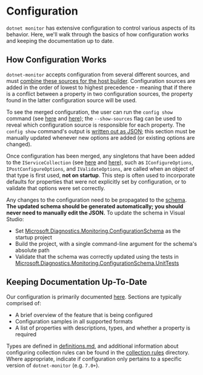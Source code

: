 # Configuration

`dotnet monitor` has extensive configuration to control various aspects of its behavior. Here, we'll walk through the basics of how configuration works and keeping the documentation up to date.

## How Configuration Works

`dotnet-monitor` accepts configuration from several different sources, and must [combine these sources for the host builder](https://github.com/dotnet/dotnet-monitor/blob/cd505c19acbea28dc8d9aff84908ced335911801/src/Tools/dotnet-monitor/HostBuilder/HostBuilderHelper.cs#L48). Configuration sources are added in the order of lowest to highest precedence - meaning that if there is a conflict between a property in two configuration sources, the property found in the latter configuration source will be used.

To see the merged configuration, the user can run the `config show` command (see [here](https://github.com/dotnet/dotnet-monitor/blob/cd505c19acbea28dc8d9aff84908ced335911801/src/Tools/dotnet-monitor/Program.cs#L71) and [here](https://github.com/dotnet/dotnet-monitor/blob/cd505c19acbea28dc8d9aff84908ced335911801/src/Tools/dotnet-monitor/Commands/ConfigShowCommandHandler.cs)); the `--show-sources` flag can be used to reveal which configuration source is responsible for each property. The `config show` command's output is [written out as JSON](https://github.com/dotnet/dotnet-monitor/blob/cd505c19acbea28dc8d9aff84908ced335911801/src/Tools/dotnet-monitor/ConfigurationJsonWriter.cs); this section must be manually updated whenever new options are added (or existing options are changed).

Once configuration has been merged, any singletons that have been added to the `IServiceCollection` (see [here](https://github.com/dotnet/dotnet-monitor/blob/cd505c19acbea28dc8d9aff84908ced335911801/src/Tools/dotnet-monitor/ServiceCollectionExtensions.cs) and [here](https://github.com/dotnet/dotnet-monitor/blob/cd505c19acbea28dc8d9aff84908ced335911801/src/Tools/dotnet-monitor/Commands/CollectCommandHandler.cs#L84)), such as `IConfigureOptions`, `IPostConfigureOptions`, and `IValidateOptions`, are called when an object of that type is first used, **not on startup**. This step is often used to incorporate defaults for properties that were not explicitly set by configuration, or to validate that options were set correctly.

Any changes to the configuration need to be propagated to the [schema](https://github.com/dotnet/dotnet-monitor/blob/cd505c19acbea28dc8d9aff84908ced335911801/documentation/schema.json). **The updated schema should be generated automatically; you should never need to manually edit the JSON.** To update the schema in Visual Studio:
* Set [Microsoft.Diagnostics.Monitoring.ConfigurationSchema](https://github.com/dotnet/dotnet-monitor/tree/cd505c19acbea28dc8d9aff84908ced335911801/src/Tests/Microsoft.Diagnostics.Monitoring.ConfigurationSchema) as the startup project
* Build the project, with a single command-line argument for the schema's absolute path
* Validate that the schema was correctly updated using the tests in [Microsoft.Diagnostics.Monitoring.ConfigurationSchema.UnitTests](https://github.com/dotnet/dotnet-monitor/tree/cd505c19acbea28dc8d9aff84908ced335911801/src/Tests/Microsoft.Diagnostics.Monitoring.ConfigurationSchema.UnitTests)

## Keeping Documentation Up-To-Date

Our configuration is primarily documented [here](https://github.com/dotnet/dotnet-monitor/tree/cd505c19acbea28dc8d9aff84908ced335911801/documentation/configuration). Sections are typically comprised of:
* A brief overview of the feature that is being configured
* Configuration samples in all supported formats
* A list of properties with descriptions, types, and whether a property is required

Types are defined in [definitions.md](https://github.com/dotnet/dotnet-monitor/blob/cd505c19acbea28dc8d9aff84908ced335911801/documentation/api/definitions.md), and additional information about configuring collection rules can be found in the [collection rules](https://github.com/dotnet/dotnet-monitor/blob/cd505c19acbea28dc8d9aff84908ced335911801/documentation/collectionrules) directory. Where appropriate, indicate if configuration only pertains to a specific version of `dotnet-monitor` (e.g. `7.0+`).
